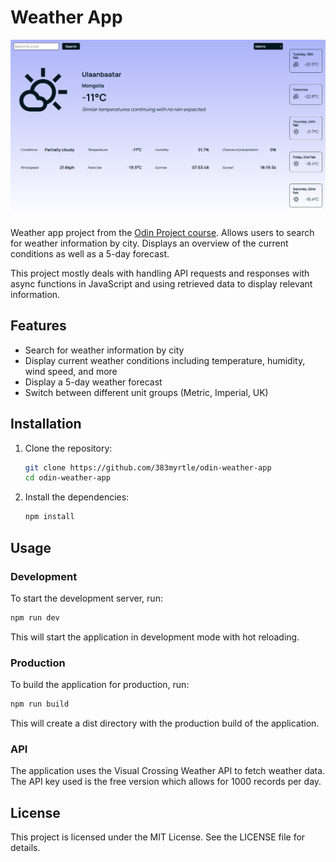 # Weather App
![Screenshot of the app](./src/assets/weather.png)

Weather app project from the [Odin Project course](https://www.theodinproject.com/lessons/node-path-javascript-weather-app). Allows users to search for weather information by city. Displays an overview of the current conditions as well as a 5-day forecast.

This project mostly deals with handling API requests and responses with async functions in JavaScript and using retrieved data to display relevant information.

## Features

- Search for weather information by city
- Display current weather conditions including temperature, humidity, wind speed, and more
- Display a 5-day weather forecast
- Switch between different unit groups (Metric, Imperial, UK)

## Installation

1. Clone the repository:
    ```sh
    git clone https://github.com/383myrtle/odin-weather-app
    cd odin-weather-app
    ```

2. Install the dependencies:
    ```sh
    npm install
    ```

## Usage

### Development

To start the development server, run:
```sh
npm run dev
```

This will start the application in development mode with hot reloading.

### Production
To build the application for production, run:

```sh
npm run build
```
This will create a dist directory with the production build of the application.

### API
The application uses the Visual Crossing Weather API to fetch weather data. The API key used is the free version which allows for 1000 records per day.

## License
This project is licensed under the MIT License. See the LICENSE file for details.
